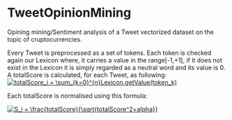 # TweetOpinionMining

Opining mining/Sentiment analysis of a Tweet vectorized dataset on the topic of cruptocurrencies.

Every Tweet is preprocessed as a set of tokens. Each token is checked again our Lexicon where, it carries a value in the range[-1,+1], if it does not exist in the Lexicon it is simply regarded as a neutral word and its value is 0.
A totalScore is calculated, for each Tweet, as following:
<a href="https://www.codecogs.com/eqnedit.php?latex=totalScore_i&space;=&space;\sum_{k=0}^{n}Lexicon.getValue(token_k)" target="_blank"><img src="https://latex.codecogs.com/gif.latex?totalScore_i&space;=&space;\sum_{k=0}^{n}Lexicon.getValue(token_k)" title="totalScore_i = \sum_{k=0}^{n}Lexicon.getValue(token_k)" /></a>

Each totalScore is normalised using this formula:

<a href="https://www.codecogs.com/eqnedit.php?latex=S_i&space;=&space;\frac{totalScore}{\sqrt{totalScore^2&plus;alpha}}" target="_blank"><img src="https://latex.codecogs.com/gif.latex?S_i&space;=&space;\frac{totalScore}{\sqrt{totalScore^2&plus;alpha}}" title="S_i = \frac{totalScore}{\sqrt{totalScore^2+alpha}}" /></a>
